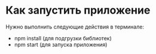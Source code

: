 # Как запустить приложение

Нужно выполнить следующие действия в терминале:
* npm install (для подгрузки библиотек)
* npm start (для запуска приложения)
